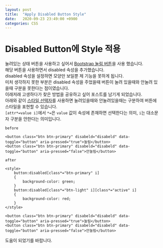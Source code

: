 ```yaml
---
layout: post
title:  "Apply Disabled Button Style"
date:   2020-09-23 23:49:00 +0900
categories: CSS
---
```


Disabled Button에 Style 적용
============================

눌려있는 상태 버튼을 사용하고 싶어서 [Bootstrap 눌림 버튼][bootstrap-button-toggle]을 사용 했습니다.  
해당 버튼을 사용하면서 disabled 속성을 추가했습니다.  
disabled 속성을 설정하면 모양만 보일뿐 제 기능을 못하게 됩니다.  
미처 생각하지 못한 부분은 disabled 속성을 주었을때 버튼이 눌려 있을때와 안눌려 있을때 구분을 못한다는 점이였습니다.  
이래저래 고생하다가 찾은 방법을 공유하고 싶어 포스트를 남기게 되었습니다.  
아래와 같이 [스타일 선택자][css-selector]를 사용하면 눌려있을때와 안눌려있을때는 구분하여 버튼에 스타일을 표현할 수 있습니다.  
`[attr*=value i]`에서 `*=`은 `value` 값이 속성에 존재하면 선택한다는 의미, `i`는 대소문자 구분을 안한다는 의미입니다.  

`before`
```
<button class="btn btn-primary" disabeld="disabeld" data-toggle="button" aria-pressed="true">눌림</button>
<button class="btn btn-primary" disabeld="disabeld" data-toggle="button" aria-pressed="false">안눌림</button>
```

`after`
```
<style>
    button:disabled[class*="btn-primary" i]
    {
        background-color: green;
    }
    button:disabled[class*="btn-light" i][class*="active" i]
    {
        background-color: red;
    }
</style>

<button class="btn btn-primary" disabeld="disabeld" data-toggle="button" aria-pressed="true">눌림</button>
<button class="btn btn-primary" disabeld="disabeld" data-toggle="button" aria-pressed="false">안눌림</button>
```

도움이 되었기를 바랍니다.

[bootstrap-button-toggle]: https://getbootstrap.com/docs/4.0/components/buttons/#toggle-states
[css-selector]: https://developer.mozilla.org/ko/docs/Web/CSS/Attribute_selectors